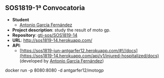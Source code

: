 ## SOS1819-1ª Convocatoria

- **Student**
  - [Antonio García Fernández](https://github.com/antgarfer12)
- **Project description**: study the result of moto gp.
- **Repository**: [gti-sos/SOS1819-14](https://github.com/antgarfer12/convocatoria1)
- **URL**: http://sos1819-14.herokuapp.com/
-  **API**:
    - [https://sos1819-jun-antgarfer12.herokuapp.com/#!//docs](https://sos1819-14.herokuapp.com/api/v1/injured-hospitalized/docs) (developed by [Antonio García Fernández](https://github.com/antgarfer12))

docker run -p 8080:8080 -d antgarfer12/motogp